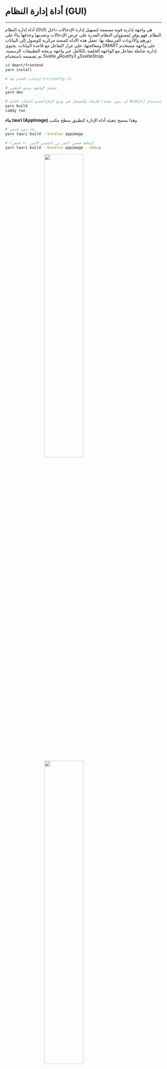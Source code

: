 # أداة إدارة النظام (GUI)

<script>
    import Permission from "./assets/create_permission.png";
    import Role from "./assets/create_role.png";
    import Schema from "./assets/create_schema.png";
    import User from "./assets/create_user.png";
    import AdminUI1 from "./assets/admin_ui_1.png";
    import AdminUI2 from "./assets/admin_ui_2.png";
    import Entry from "./assets/create_entry.png";
</script>

<style>
.center {
  display: block;
  margin-left: auto;
  margin-right: auto;
  width: 50%;
}
</style>

---

أداة إدارة النظام (GUI) هي واجهة إدارية قوية مصممة لتسهيل إدارة الإدخالات داخل النظام. فهو يوفر لمسؤولي النظام القدرة على عرض الإدخالات وتحديثها وحذفها بناءً على دورهم والأذونات المرتبطة بها. تعمل هذه الأداة كمنصة مركزية للوصول إلى البيانات ومعالجتها، على غرار التفاعل مع قاعدة البيانات. يحتوي DMART على واجهة مستخدم إدارية شاملة تتفاعل مع الواجهة الخلفية بالكامل عبر واجهة برمجة التطبيقات الرسمية. تم تصميمه باستخدام Svelte وRoutify3 وSvelteStrap.

```bash
cd dmart/frontend
yarn install

# إعدادات الخادم هنا src/config.ts

# تشغيل الواجهة بوضع التطوير 
yarn dev

# للإنشاء والتشغيل في وضع الإنتاج/تقديم الملفات الثابتة (أي بدون عقدة Nodejs) باستخدام Caddy
yarn build
caddy run
```

**بناء tauri (AppImage)**
وهذا يسمح بتعبئة أداة الإدارة كتطبيق سطح مكتب

```bash
# بناء بدون فحص
yarn tauri build --bundles appimage

# لإضافة فحص (انقر بزر الماوس الأيمن -> فحص)
yarn tauri build --bundles appimage --debug
```

<img class="center" src={AdminUI1}>
<img class="center" src={AdminUI2}>

## الميزات

1. **إدارة الإدخال**: يمكن لمسؤولي النظام إنشاء الإدخالات وعرضها وتحديثها وحذفها داخل النظام. يتضمن ذلك القدرة على إدارة أنواع مختلفة من الإدخالات مثل المحتوى والتذاكر والمرفقات.

2. **تعريف المخطط**: تتيح الأداة للمستخدمين تحديد المخططات التي تعمل كقوالب لتنظيم البيانات وهيكلتها. يمكن للمسؤولين إنشاء مخططات مخصصة لتناسب المتطلبات المحددة لمؤسستهم.
3. **تكوين سير العمل**: يمكن للمسؤولين تحديد مسارات العمل داخل النظام، وتحديد الخطوات والعمليات المطلوبة لإكمال المهام أو حل المشكلات. يمكن للمستخدمين بعد ذلك إنشاء التذاكر المرتبطة بمهام سير العمل هذه.

4. **إدارة الأدوار والأذونات**: توفر الأداة وظائف لتحديد الأدوار والأذونات الجديدة داخل النظام. يمكن للمسؤولين تعيين الأدوار للمستخدمين والتحكم في مستويات الوصول الخاصة بهم وإدارة الأذونات بناءً على المتطلبات التنظيمية.
5. **إدارة المستخدم**: باستخدام مساحة الإدارة، يمكن للمسؤولين إنشاء حسابات المستخدمين وتنشيطها وإلغاء تنشيطها وتحديثها وحذفها. يتضمن ذلك إدارة معلومات المستخدم والأدوار والأذونات.
6. **تكوين التطبيق**: يمكن للمسؤولين إدارة إعدادات التطبيق المختلفة وتكويناته داخل النظام. يتضمن ذلك تحديث السجلات والترجمات والتكوينات والإعلانات والمعلمات الأخرى المتعلقة بالنظام.

## الاستخدام

### إدارة الدخول

<img class="center" src={Entry} width="500">

1. **عرض الإدخالات**: انتقل إلى المساحة والمجلد المناسبين لعرض الإدخالات الموجودة داخل النظام.
2. **إنشاء إدخال**: حدد المساحة والمجلد المطلوبين، ثم قم بإنشاء إدخال جديد من خلال توفير التفاصيل والمرفقات ذات الصلة.
3. **تحديث الإدخال**: قم بتحرير الإدخالات الموجودة عن طريق تحديد الإدخال المراد تحديثه وتعديل محتواه أو مرفقاته حسب الحاجة.
4. **حذف الإدخال**: قم بإزالة الإدخالات من النظام عن طريق تحديد الإدخال وتأكيد إجراء الحذف.

**المخطط وتكوين سير العمل**
<img class="center" src={Schema} width="500">

1. **تحديد المخطط**: قم بالوصول إلى واجهة إدارة المخطط لتحديد مخططات جديدة مصممة خصيصًا لهياكل ومتطلبات بيانات محددة.
2. **تكوين سير العمل**: حدد سير العمل عن طريق تحديد تسلسل الخطوات والإجراءات المطلوبة لإكمال المهام أو حل المشكلات.

**إدارة الأدوار والأذونات**
<img class="center" src={Role} width="500">
<img class="center" src={Role} width="500">

1. **إنشاء دور**: حدد الأدوار الجديدة داخل النظام من خلال تحديد اسمها ووصفها والأذونات المرتبطة بها.
2. **تعيين الدور**: قم بتعيين الأدوار للمستخدمين عن طريق تحديد المستخدم وتعيين الدور (الأدوار) المطلوب من الخيارات المتاحة.
3. **إدارة الأذونات**: التحكم في مستويات وصول المستخدم والأذونات عن طريق تعديل تعيينات الأدوار وإعدادات الأذونات.

**إدارةالمستخدم**
<img class="center" src={User} width="500">

1. **إنشاء مستخدم**: أضف مستخدمين جدد إلى النظام من خلال توفير التفاصيل الخاصة بهم، بما في ذلك اسم المستخدم وكلمة المرور والبريد الإلكتروني وتعيينات الأدوار.
2. **تنشيط/إلغاء تنشيط المستخدم**: تمكين حسابات المستخدمين أو تعطيلها بناءً على المتطلبات التنظيمية.
3. **تحديث معلومات المستخدم**: تعديل تفاصيل المستخدم، بما في ذلك معلومات الاتصال والأدوار والأذونات.
4. **حذف المستخدم**: إزالة حسابات المستخدمين من النظام، ونقل بياناتهم أو أرشفتها اختياريًا حسب الضرورة.

### تكوين التطبيق

1. **تحديث السجلات**: إدارة سجلات النظام لتتبع ومراقبة نشاط النظام والأخطاء ومقاييس الأداء.
2. **إدارة الترجمات**: تحديث ترجمات اللغة لواجهات المستخدم ورسائل النظام.
3. **تكوين الإعدادات**: تعديل تكوينات النظام والمعلمات لتخصيص سلوك التطبيق ومظهره.
4. **نشر الإعلانات**: قم بإنشاء ونشر الإعلانات لتوصيل المعلومات أو التحديثات المهمة لمستخدمي النظام.

### خلاصة

توفر أداة إدارة النظام (GUI) لمسؤولي النظام مجموعة شاملة من الأدوات لإدارة الإدخالات والمخططات وسير العمل والأدوار والأذونات والمستخدمين وتكوينات التطبيق داخل النظام. ومن خلال الاستفادة من هذه الواجهة البديهية، يمكن للمسؤولين تنظيم بيانات النظام وإعداداته والتحكم فيها وصيانتها بكفاءة لتلبية احتياجات مؤسستهم.